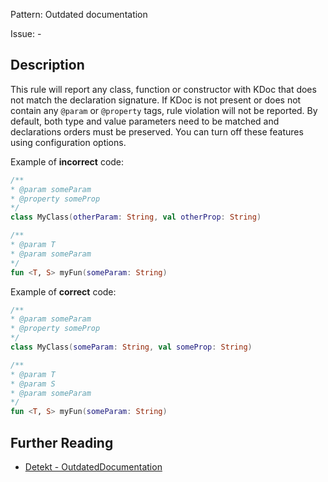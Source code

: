 Pattern: Outdated documentation

Issue: -

## Description

This rule will report any class, function or constructor with KDoc that does not match the declaration signature.
If KDoc is not present or does not contain any `@param` or `@property` tags, rule violation will not be reported.
By default, both type and value parameters need to be matched and declarations orders must be preserved. You can
turn off these features using configuration options.

Example of **incorrect** code:

```kotlin
/**
* @param someParam
* @property someProp
*/
class MyClass(otherParam: String, val otherProp: String)

/**
* @param T
* @param someParam
*/
fun <T, S> myFun(someParam: String)
```

Example of **correct** code:

```kotlin
/**
* @param someParam
* @property someProp
*/
class MyClass(someParam: String, val someProp: String)

/**
* @param T
* @param S
* @param someParam
*/
fun <T, S> myFun(someParam: String)
```

## Further Reading

* [Detekt - OutdatedDocumentation](https://detekt.dev/comments.html#outdateddocumentation)